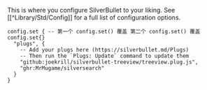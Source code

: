 This is where you configure SilverBullet to your liking. See [[^Library/Std/Config]] for a full list of configuration options.

```space-lua
config.set { -- 第一个 config.set() 覆盖 第二个 config.set() 覆盖 config.set{}
  "plugs", {
    -- Add your plugs here (https://silverbullet.md/Plugs)
    -- Then run the `Plugs: Update` command to update them
    "github:joekrill/silverbullet-treeview/treeview.plug.js",
    "ghr:MrMugame/silversearch"
  }
}
```
